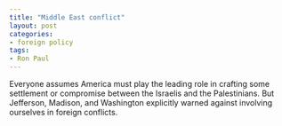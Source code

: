 ```yaml
---
title: "Middle East conflict"
layout: post
categories:
- foreign policy
tags:
- Ron Paul
---
```


Everyone assumes America must play the leading role in crafting some settlement or compromise between the Israelis and the Palestinians. But Jefferson, Madison, and Washington explicitly warned against involving ourselves in foreign conflicts.
